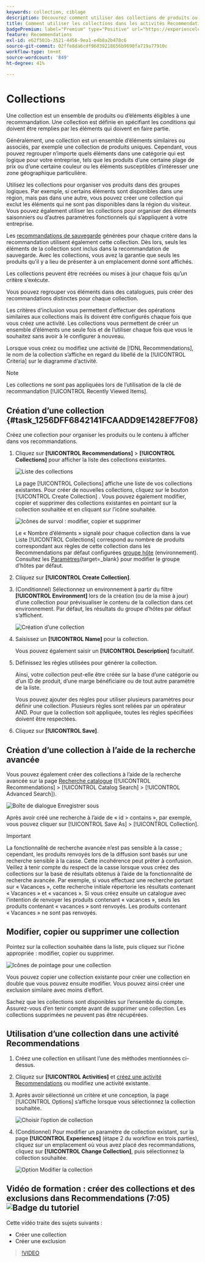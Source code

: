 ```yaml
---
keywords: collection, ciblage
description: Découvrez comment utiliser des collections de produits ou d’éléments dans  [!DNL Target Recommendations].
title: Comment utiliser les collections dans les activités Recommendations ?
badgePremium: label="Premium" type="Positive" url="https://experienceleague.adobe.com/docs/target/using/introduction/intro.html?lang=fr#premium newtab=true" tooltip="Voir ce qui est inclus dans Target Premium."
feature: Recommendations
exl-id: e62f501b-3521-4456-9ea1-e4b8a2b478c6
source-git-commit: 02ffe8da6cdf96039218656b9690fa719a77910c
workflow-type: tm+mt
source-wordcount: '849'
ht-degree: 41%

---
```


# Collections

Une collection est un ensemble de produits ou d’éléments éligibles à une recommandation. Une collection est définie en spécifiant les conditions qui doivent être remplies par les éléments qui doivent en faire partie.

Généralement, une collection est un ensemble d’éléments similaires ou associés, par exemple une collection de produits uniques. Cependant, vous pouvez regrouper n’importe quels éléments dans une catégorie qui est logique pour votre entreprise, tels que les produits d’une certaine plage de prix ou d’une certaine couleur ou les éléments susceptibles d’intéresser une zone géographique particulière.

Utilisez les collections pour organiser vos produits dans des groupes logiques. Par exemple, si certains éléments sont disponibles dans une région, mais pas dans une autre, vous pouvez créer une collection qui exclut les éléments qui ne sont pas disponibles dans la région du visiteur. Vous pouvez également utiliser les collections pour organiser des éléments saisonniers ou d’autres paramètres fonctionnels qui s’appliquent à votre entreprise.

Les [recommandations de sauvegarde](/help/main/c-recommendations/c-algorithms/backup-recs.md) générées pour chaque critère dans la recommandation utilisent également cette collection. Dès lors, seuls les éléments de la collection sont inclus dans la recommandation de sauvegarde. Avec les collections, vous avez la garantie que seuls les produits qu’il y a lieu de présenter à un emplacement donné sont affichés.

Les collections peuvent être recréées ou mises à jour chaque fois qu’un critère s’exécute.

Vous pouvez regrouper vos éléments dans des catalogues, puis créer des recommandations distinctes pour chaque collection.

Les critères d’inclusion vous permettent d’effectuer des opérations similaires aux collections mais ils doivent être configurés chaque fois que vous créez une activité. Les collections vous permettent de créer un ensemble d’éléments une seule fois et de l’utiliser chaque fois que vous le souhaitez sans avoir à le configurer à nouveau.

Lorsque vous créez ou modifiez une activité de [!DNL Recommendations], le nom de la collection s’affiche en regard du libellé de la [!UICONTROL Criteria] sur le diagramme d’activité.

>[!NOTE]
>
>Les collections ne sont pas appliquées lors de l’utilisation de la clé de recommandation [!UICONTROL Recently Viewed Items].

## Création d’une collection {#task_1256DFF6842141FCAADD9E1428EF7F08}

Créez une collection pour organiser les produits ou le contenu à afficher dans vos recommandations.

1. Cliquez sur **[!UICONTROL Recommendations]** > **[!UICONTROL Collections]** pour afficher la liste des collections existantes.

   ![Liste des collections](assets/collections_list.png)

   La page [!UICONTROL Collections] affiche une liste de vos collections existantes. Pour créer de nouvelles collections, cliquez sur le bouton [!UICONTROL Create Collection] . Vous pouvez également modifier, copier et supprimer des collections existantes en pointant sur la collection souhaitée et en cliquant sur l’icône souhaitée.

   ![Icônes de survol : modifier, copier et supprimer](/help/main/c-recommendations/c-products/assets/hover-icons.png)

   Le « Nombre d’éléments » signalé pour chaque collection dans la vue Liste [!UICONTROL Collections] correspond au nombre de produits correspondant aux règles de cette collection dans les Recommendations par défaut configurées [groupe hôte](/help/main/administrating-target/hosts.md) (environnement). Consultez les [Paramètres](https://experienceleague.adobe.com/docs/target-dev/developer/recommendations.html?lang=fr){target=_blank} pour modifier le groupe d’hôtes par défaut.

1. Cliquez sur **[!UICONTROL Create Collection]**.

1. (Conditionnel) Sélectionnez un environnement à partir du filtre **[!UICONTROL Environment]** lors de la création (ou de la mise à jour) d’une collection pour prévisualiser le contenu de la collection dans cet environnement. Par défaut, les résultats du groupe d’hôtes par défaut s’affichent.

   ![Création d’une collection ](/help/main/c-recommendations/c-products/assets/CreateCollection.png)

1. Saisissez un **[!UICONTROL Name]** pour la collection.

   Vous pouvez également saisir un **[!UICONTROL Description]** facultatif.

1. Définissez les règles utilisées pour générer la collection.

   Ainsi, votre collection peut-elle être créée sur la base d’une catégorie ou d’un ID de produit, d’une marge bénéficiaire ou de tout autre paramètre de la liste.

   Vous pouvez ajouter des règles pour utiliser plusieurs paramètres pour définir une collection. Plusieurs règles sont reliées par un opérateur AND. Pour que la collection soit appliquée, toutes les règles spécifiées doivent être respectées.

1. Cliquez sur **[!UICONTROL Save]**.

## Création d’une collection à l’aide de la recherche avancée

Vous pouvez également créer des collections à l’aide de la recherche avancée sur la page [Recherche catalogue](/help/main/c-recommendations/c-products/catalog-search.md#save-as) ([!UICONTROL Recommendations] > [!UICONTROL Catalog Search] > [!UICONTROL Advanced Search]).

![Boîte de dialogue Enregistrer sous](/help/main/c-recommendations/c-products/assets/save-as.png)

Après avoir créé une recherche à l’aide de « id > contains », par exemple, vous pouvez cliquer sur [!UICONTROL Save As] > [!UICONTROL Collection].

>[!IMPORTANT]
>
>La fonctionnalité de recherche avancée n’est pas sensible à la casse ; cependant, les produits renvoyés lors de la diffusion sont basés sur une recherche sensible à la casse. Cette incohérence peut prêter à confusion. Veillez à tenir compte du respect de la casse lorsque vous créez des collections sur la base de résultats obtenus à l’aide de la fonctionnalité de recherche avancée. Par exemple, si vous effectuez une recherche portant sur « Vacances », cette recherche initiale répertorie les résultats contenant « Vacances » et « vacances ». Si vous créez ensuite un catalogue avec l’intention de renvoyer les produits contenant « vacances », seuls les produits contenant « vacances » sont renvoyés. Les produits contenant « Vacances » ne sont pas renvoyés.

## Modifier, copier ou supprimer une collection

Pointez sur la collection souhaitée dans la liste, puis cliquez sur l’icône appropriée : modifier, copier ou supprimer.

![Icônes de pointage pour une collection](/help/main/c-recommendations/c-products/assets/hover-collections.png)

Vous pouvez copier une collection existante pour créer une collection en double que vous pouvez ensuite modifier. Vous pouvez ainsi créer une exclusion similaire avec moins d’effort.

Sachez que les collections sont disponibles sur l’ensemble du compte. Assurez-vous d’en tenir compte avant de supprimer une collection. Les collections supprimées ne peuvent pas être récupérées.

## Utilisation d’une collection dans une activité Recommendations

1. Créez une collection en utilisant l’une des méthodes mentionnées ci-dessus.

1. Cliquez sur **[!UICONTROL Activities]** et [créez une activité Recommendations](/help/main/c-recommendations/t-create-recs-activity/create-recs-activity.md) ou modifiez une activité existante.

1. Après avoir sélectionné un critère et une conception, la page [!UICONTROL Options] s’affiche lorsque vous sélectionnez la collection souhaitée.

   ![Choisir l’option de collection](/help/main/c-recommendations/c-products/assets/choose-collection.png)

1. (Conditionnel) Pour modifier un paramètre de collection existant, sur la page **[!UICONTROL Experiences]** (étape 2 du workflow en trois parties), cliquez sur un emplacement où vous avez placé des recommandations, cliquez sur **[!UICONTROL Change Collection]**, puis sélectionnez la collection souhaitée.

   ![Option Modifier la collection](/help/main/c-recommendations/c-products/assets/change-collection.png)

## Vidéo de formation : créer des collections et des exclusions dans Recommendations (7:05) ![Badge du tutoriel](/help/main/assets/tutorial.png)

Cette vidéo traite des sujets suivants :

* Créer une collection
* Créer une exclusion

>[!VIDEO](https://video.tv.adobe.com/v/29332?captions=fre_fr)
